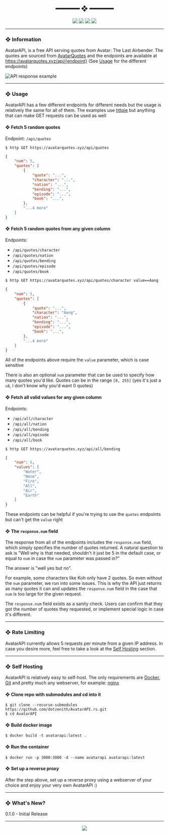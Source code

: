 <h2 align="center"> ━━━━━━  ❖  ━━━━━━ </h2>

<!-- BADGES -->
<div align="center">
   <p></p>
   
   <img src="https://img.shields.io/github/stars/dotzenith/AvatarAPI.rs?color=F8BD96&labelColor=302D41&style=for-the-badge">   

   <img src="https://img.shields.io/github/forks/dotzenith/AvatarAPI.rs?color=DDB6F2&labelColor=302D41&style=for-the-badge">   

   <img src="https://img.shields.io/github/actions/workflow/status/dotzenith/AvatarAPI.rs/deploy.yml?branch=main&color=89b4fa&labelColor=302D41&style=for-the-badge&label=Deployment"/>
   
   <img src="https://img.shields.io/github/actions/workflow/status/dotzenith/AvatarAPI.rs/test.yml?branch=main&color=ABE9B3&labelColor=302D41&style=for-the-badge&label=Tests"/>
   <br>
</div>

<p/>

---

### ❖ Information 

AvatarAPI, is a free API serving quotes from Avatar: The Last Airbender. The quotes are sourced from [AvatarQuotes](https://github.com/dotzenith/AvatarQuotes/) and the endpoints are available at https://avatarquotes.xyz/api/{endpoint} (See [Usage](#Usage) for the different endpoints)

<img src="https://github.com/dotzenith/dotzenith/blob/main/assets/AvatarAPI/AvatarAPI.png" alt="API response example">

---

### ❖ Usage

AvatarAPI has a few different endpoints for different needs but the usage is relatively the same for all of them. The examples use [httpie](https://httpie.io/) but anything that can make GET requests can be used as well

#### ❖ Fetch 5 random quotes 

Endpoint: `/api/quotes`

```
$ http GET https://avatarquotes.xyz/api/quotes
```

```json
{
    "num": 5,
    "quotes": [
        {
            "quote": "...",
            "character": "...",
            "nation": "...",
            "bending": "...",
            "episode": "...",
            "book": "...",
        },
        "...4 more"
    ]
}
```

<b></b>

#### ❖ Fetch 5 random quotes from any given column

Endpoints:
- `/api/quotes/character`
- `/api/quotes/nation`
- `/api/quotes/bending`
- `/api/quotes/episode`
- `/api/quotes/book`

```
$ http GET https://avatarquotes.xyz/api/quotes/character value==Aang
```

```json
{
    "num": 5,
    "quotes": [
        {
            "quote": "...",
            "character": "Aang",
            "nation": "...",
            "bending": "...",
            "episode": "...",
            "book": "...",
        },
        "...4 more"
    ]
}
```

All of the endpoints above require the `value` parameter, which is case sensitive

There is also an optional `num` parameter that can be used to specify how many quotes you'd like. Quotes can be in the range `[0, 255]` (yes it's just a `u8`, I don't know why you'd want 0 quotes)

<b></b>

#### ❖ Fetch all valid values for any given column

Endpoints:
- `/api/all/character`
- `/api/all/nation`
- `/api/all/bending`
- `/api/all/episode`
- `/api/all/book`

```
$ http GET https://avatarquotes.xyz/api/all/bending
```

```json
{
    "num": 6,
    "values": [
        "Water",
        "None",
        "Fire",
        "All",
        "Air",
        "Earth"
    ]
}
```

These endpoints can be helpful if you're trying to use the `quotes` endpoints but can't get the `value` right

<b></b>

#### ❖ The `response.num` field

The response from all of the endpoints includes the `response.num` field, which simply specifies the number of quotes returned. A natural question to ask is "Well why is that needed, shouldn't it just be 5 in the default case, or equal to `num` in case the `num` parameter was passed in?"

The answer is "well yes but no".

For example, some characters like Koh only have 2 quotes. So even without the `num` parameter, we run into some issues. This is why the API just returns as many quotes it can and updates the `response.num` field in the case that `num` is too large for the given request.

The `response.num` field exists as a sanity check. Users can confirm that they got the number of quotes they requested, or implement special logic in case it's different.

---

### ❖ Rate Limiting

AvatarAPI currently allows 5 requests per minute from a given IP address. In case you desire more, feel free to take a look at the [Self Hosting](#Self-Hosting) section.

---

### ❖ Self Hosting

AvatarAPI is relatively easy to self-host. The only requirements are [Docker](https://www.docker.com/), [Git](https://git-scm.com/) and pretty much any webserver, for example: [nginx](https://www.nginx.com/)

#### ❖ Clone repo with submodules and cd into it 

```
$ git clone --recurse-submodules https://github.com/dotzenith/AvatarAPI.rs.git
$ cd AvatarAPI
```

<b></b>

#### ❖ Build docker image

```
$ docker build -t avatarapi:latest .
```

#### ❖ Run the container

```
$ docker run -p 3000:3000 -d --name avatarapi avatarapi:latest
```

#### ❖ Set up a reverse proxy

After the step above, set up a reverse proxy using a webserver of your choice and enjoy your very own AvatarAPI :)

---

### ❖ What's New?

0.1.0 - Initial Release

---

<div align="center">

   <img src="https://img.shields.io/static/v1.svg?label=License&message=MIT&color=F5E0DC&labelColor=302D41&style=for-the-badge">

</div>
